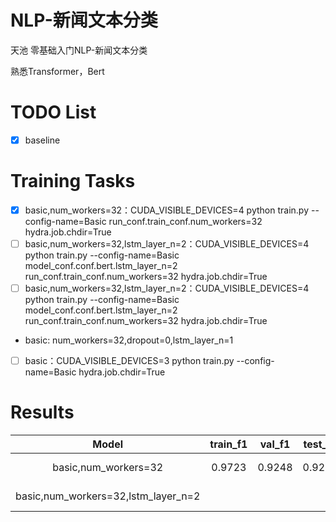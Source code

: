 # NLP-新闻文本分类
天池 零基础入门NLP-新闻文本分类

熟悉Transformer，Bert


# TODO List

- [x] baseline


# Training Tasks

- [x] basic,num_workers=32：CUDA_VISIBLE_DEVICES=4 python train.py --config-name=Basic run_conf.train_conf.num_workers=32 hydra.job.chdir=True
- [ ] basic,num_workers=32,lstm_layer_n=2：CUDA_VISIBLE_DEVICES=4 python train.py --config-name=Basic model_conf.conf.bert.lstm_layer_n=2 run_conf.train_conf.num_workers=32 hydra.job.chdir=True
- [ ] basic,num_workers=32,lstm_layer_n=2：CUDA_VISIBLE_DEVICES=4 python train.py --config-name=Basic model_conf.conf.bert.lstm_layer_n=2 run_conf.train_conf.num_workers=32 hydra.job.chdir=True
- basic: num_workers=32,dropout=0,lstm_layer_n=1
- [ ] basic：CUDA_VISIBLE_DEVICES=3 python train.py --config-name=Basic hydra.job.chdir=True


# Results

|                Model                | train_f1 | val_f1  | test_f1  |               model_path               |
|:-----------------------------------:|:--------:|:-------:|:--------:|:--------------------------------------:|
|        basic,num_workers=32         |  0.9723  | 0.9248  |  0.9231  | 2023-12-27/09-46-29/Bert_lstm_5900.pth |
| basic,num_workers=32,lstm_layer_n=2 |          |         |          |      2023-12-27/ /Bert_lstm_.pth       |
